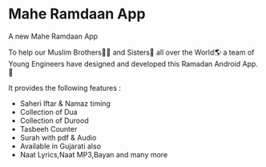 # Mahe Ramdaan App

A new Mahe Ramdaan App

To help our Muslim Brothers🧔🏻 and Sisters🧕 all over the World🌎 a team of Young Engineers have designed and developed this Ramadan Android App. 📱

It provides the following features :
- Saheri Iftar & Namaz timing
- Collection of Dua
- Collection of Durood
- Tasbeeh Counter
- Surah with pdf & Audio
- Available in Gujarati also
- Naat Lyrics,Naat MP3,Bayan and many more

